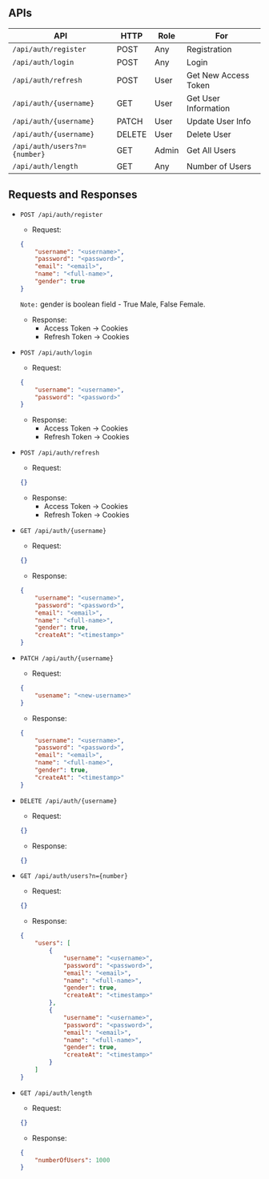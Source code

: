 ## APIs
| API                          | HTTP   | Role  | For                  |
|------------------------------|--------|-------|----------------------|
| `/api/auth/register`         | POST   | Any   | Registration         |
| `/api/auth/login`            | POST   | Any   | Login                |
| `/api/auth/refresh`          | POST   | User  | Get New Access Token |
| `/api/auth/{username}`       | GET    | User  | Get User Information |
| `/api/auth/{username}`       | PATCH  | User  | Update User Info     |
| `/api/auth/{username}`       | DELETE | User  | Delete User          |
| `/api/auth/users?n={number}` | GET    | Admin | Get All Users        |
| `/api/auth/length`           | GET    | Any   | Number of Users      |

## Requests and Responses
- `POST /api/auth/register`
    - Request:
    ```json
    {
        "username": "<username>",
        "password": "<password>",
        "email": "<email>",
        "name": "<full-name>", 
        "gender": true
    }
    ```
    `Note:` gender is boolean field - True Male, False Female.
    - Response:
        - Access Token -> Cookies
        - Refresh Token -> Cookies

- `POST /api/auth/login`
    - Request:
    ```json
    {
        "username": "<username>",
        "password": "<password>"
    }
    ```
    - Response:
        - Access Token -> Cookies
        - Refresh Token -> Cookies

- `POST /api/auth/refresh`
    - Request:
    ```json
    {}
    ```
    - Response:
        - Access Token -> Cookies
        - Refresh Token -> Cookies

- `GET /api/auth/{username}`
    - Request:
    ```json
    {}
    ```
    - Response:
    ```json
    {
        "username": "<username>",
        "password": "<password>",
        "email": "<email>",
        "name": "<full-name>", 
        "gender": true,
        "createAt": "<timestamp>"
    }
    ```

- `PATCH /api/auth/{username}`
    - Request:
    ```json
    {
        "usename": "<new-username>"
    }
    ```
    - Response:
    ```json
    {
        "username": "<username>",
        "password": "<password>",
        "email": "<email>",
        "name": "<full-name>", 
        "gender": true,
        "createAt": "<timestamp>"
    }
    ```

- `DELETE /api/auth/{username}`
    - Request:
    ```json
    {}
    ```
    - Response:
    ```json
    {}
    ```

- `GET /api/auth/users?n={number}`
    - Request:
    ```json
    {}
    ```
    - Response:
    ```json
    {
        "users": [
            {
                "username": "<username>",
                "password": "<password>",
                "email": "<email>",
                "name": "<full-name>", 
                "gender": true,
                "createAt": "<timestamp>"
            },
            {
                "username": "<username>",
                "password": "<password>",
                "email": "<email>",
                "name": "<full-name>", 
                "gender": true,
                "createAt": "<timestamp>"
            }
        ]
    }
    ```

- `GET /api/auth/length`
    - Request:
    ```json
    {}
    ```
    - Response:
    ```json
    {
        "numberOfUsers": 1000
    }
    ```